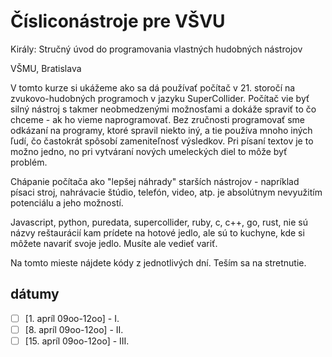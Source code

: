 # Čísliconástroje pre VŠVU

Király: Stručný úvod do programovania vlastných hudobných nástrojov

VŠMU, Bratislava

V tomto kurze si ukážeme ako sa dá používať počítač v 21. storočí na zvukovo-hudobných programoch v jazyku SuperCollider.
Počítač vie byť silný nástroj s takmer neobmedzenými možnosťami a dokáže spraviť to čo chceme - ak ho vieme naprogramovať.
Bez zručnosti programovať sme odkázaní na programy, ktoré spravil niekto iný, a tie používa mnoho iných ľudí, čo častokrát spôsobí zameniteľnosť výsledkov.
Pri písaní textov je to možno jedno, no pri vytváraní nových umeleckých diel to môže byť problém.

Chápanie počítača ako "lepšej náhrady" starších nástrojov -  napríklad písaci stroj, nahrávacie štúdio, telefón, video, atp. je absolútnym nevyužitím potenciálu
a jeho možností.

Javascript, python, puredata, supercollider, ruby, c, c++, go, rust, nie sú názvy reštaurácií kam prídete na hotové jedlo, ale sú to kuchyne, kde si môžete navariť svoje jedlo. Musíte ale vedieť variť.

Na tomto mieste nájdete kódy z jednotlivých dní.
Teším sa na stretnutie.



dátumy
------

- [ ] [1. apríl 09oo-12oo] - I.
- [ ] [8. apríl 09oo-12oo] - II.
- [ ] [15. apríl 09oo-12oo] - III.
